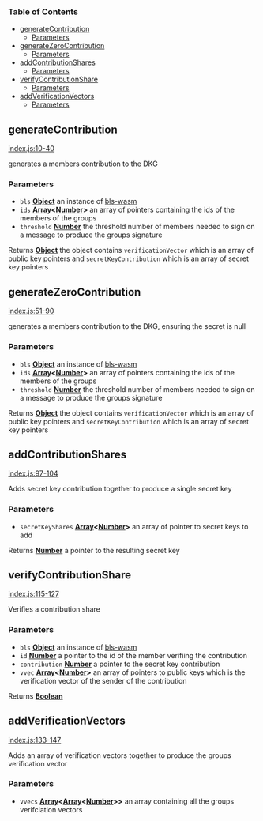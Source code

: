<!-- Generated by documentation.js. Update this documentation by updating the source code. -->

### Table of Contents

-   [generateContribution][1]
    -   [Parameters][2]
-   [generateZeroContribution][3]
    -   [Parameters][4]
-   [addContributionShares][5]
    -   [Parameters][6]
-   [verifyContributionShare][7]
    -   [Parameters][8]
-   [addVerificationVectors][9]
    -   [Parameters][10]

## generateContribution

[index.js:10-40][11]

generates a members contribution to the DKG

### Parameters

-   `bls` **[Object][12]** an instance of [bls-wasm][13]
-   `ids` **[Array][14]&lt;[Number][15]>** an array of pointers containing the ids of the members of the groups
-   `threshold` **[Number][15]** the threshold number of members needed to sign on a message to
    produce the groups signature

Returns **[Object][12]** the object contains `verificationVector` which is an array of public key pointers
and `secretKeyContribution` which is an array of secret key pointers

## generateZeroContribution

[index.js:51-90][16]

generates a members contribution to the DKG, ensuring the secret is null

### Parameters

-   `bls` **[Object][12]** an instance of [bls-wasm][13]
-   `ids` **[Array][14]&lt;[Number][15]>** an array of pointers containing the ids of the members of the groups
-   `threshold` **[Number][15]** the threshold number of members needed to sign on a message to
    produce the groups signature

Returns **[Object][12]** the object contains `verificationVector` which is an array of public key pointers
and `secretKeyContribution` which is an array of secret key pointers

## addContributionShares

[index.js:97-104][17]

Adds secret key contribution together to produce a single secret key

### Parameters

-   `secretKeyShares` **[Array][14]&lt;[Number][15]>** an array of pointer to secret keys to add

Returns **[Number][15]** a pointer to the resulting secret key

## verifyContributionShare

[index.js:115-127][18]

Verifies a contribution share

### Parameters

-   `bls` **[Object][12]** an instance of [bls-wasm][13]
-   `id` **[Number][15]** a pointer to the id of the member verifiing the contribution
-   `contribution` **[Number][15]** a pointer to the secret key contribution
-   `vvec` **[Array][14]&lt;[Number][15]>** an array of pointers to public keys which is
    the verification vector of the sender of the contribution

Returns **[Boolean][19]** 

## addVerificationVectors

[index.js:133-147][20]

Adds an array of verification vectors together to produce the groups verification vector

### Parameters

-   `vvecs` **[Array][14]&lt;[Array][14]&lt;[Number][15]>>** an array containing all the groups verifciation vectors

[1]: #generatecontribution

[2]: #parameters

[3]: #generatezerocontribution

[4]: #parameters-1

[5]: #addcontributionshares

[6]: #parameters-2

[7]: #verifycontributionshare

[8]: #parameters-3

[9]: #addverificationvectors

[10]: #parameters-4

[11]: https://gitlab.com/dark-crystal/dkg/blob/83c8081bbf39483736f3dd29c759c1f07f436332/index.js#L10-L40 "Source code on GitHub"

[12]: https://developer.mozilla.org/docs/Web/JavaScript/Reference/Global_Objects/Object

[13]: https://github.com/herumi/bls-wasm

[14]: https://developer.mozilla.org/docs/Web/JavaScript/Reference/Global_Objects/Array

[15]: https://developer.mozilla.org/docs/Web/JavaScript/Reference/Global_Objects/Number

[16]: https://gitlab.com/dark-crystal/dkg/blob/83c8081bbf39483736f3dd29c759c1f07f436332/index.js#L51-L90 "Source code on GitHub"

[17]: https://gitlab.com/dark-crystal/dkg/blob/83c8081bbf39483736f3dd29c759c1f07f436332/index.js#L97-L104 "Source code on GitHub"

[18]: https://gitlab.com/dark-crystal/dkg/blob/83c8081bbf39483736f3dd29c759c1f07f436332/index.js#L115-L127 "Source code on GitHub"

[19]: https://developer.mozilla.org/docs/Web/JavaScript/Reference/Global_Objects/Boolean

[20]: https://gitlab.com/dark-crystal/dkg/blob/83c8081bbf39483736f3dd29c759c1f07f436332/index.js#L133-L147 "Source code on GitHub"
